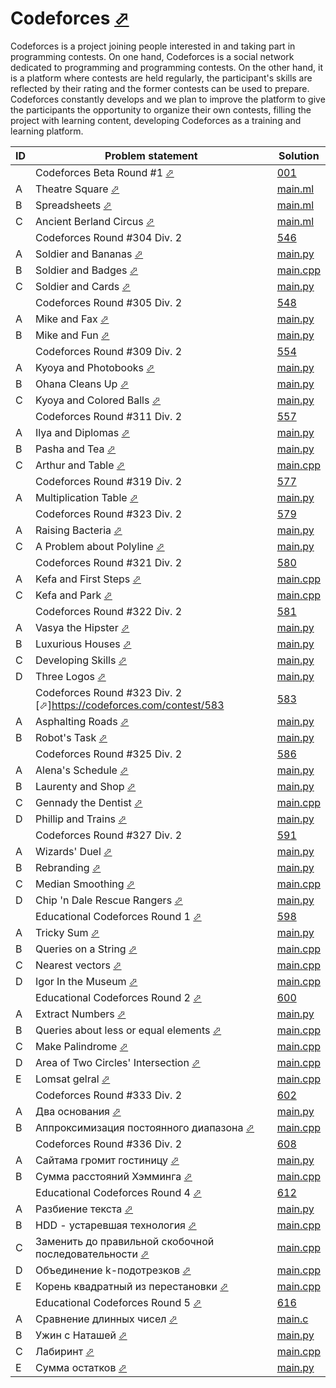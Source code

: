 # Codeforces [⬀](https://codeforces.com/)

Codeforces is a project joining people interested in and taking part in programming contests. On one hand, Codeforces is a social network dedicated to programming and programming contests. On the other hand, it is a platform where contests are held regularly, the participant's skills are reflected by their rating and the former contests can be used to prepare. Codeforces constantly develops and we plan to improve the platform to give the participants the opportunity to organize their own contests, filling the project with learning content, developing Codeforces as a training and learning platform.

| ID | Problem statement                                                                                     | Solution                   |
|----|-------------------------------------------------------------------------------------------------------|----------------------------|
|    | Codeforces Beta Round #1 [⬀](https://codeforces.com/contest/1)                                        | [001](001/)                |
| A  | Theatre Square [⬀](https://codeforces.com/problemset/problem/1/A)                                     | [main.ml](001/A/main.ml)   |
| B  | Spreadsheets [⬀](https://codeforces.com/problemset/problem/1/B)                                       | [main.ml](001/B/main.ml)   |
| C  | Ancient Berland Circus [⬀](https://codeforces.com/problemset/problem/1/C)                             | [main.ml](001/C/main.ml)   |
|    | Codeforces Round #304 Div. 2                                                                          | [546](546/)                |
| A  | Soldier and Bananas [⬀](https://codeforces.com/contest/546/problem/A)                                 | [main.py](546/A/main.py)   |
| B  | Soldier and Badges [⬀](https://codeforces.com/contest/546/problem/B)                                  | [main.cpp](546/B/main.cpp) |
| C  | Soldier and Cards [⬀](https://codeforces.com/contest/546/problem/C)                                   | [main.py](546/C/main.py)   |
|    | Codeforces Round #305 Div. 2                                                                          | [548](548/)                |
| A  | Mike and Fax [⬀](https://codeforces.com/problemset/problem/548/A)                                     | [main.py](548/A/main.py)   |
| B  | Mike and Fun [⬀](https://codeforces.com/problemset/problem/548/B)                                     | [main.py](548/B/main.py)   |
|    | Codeforces Round #309 Div. 2                                                                          | [554](554/)                |
| A  | Kyoya and Photobooks [⬀](https://codeforces.com/problemset/problem/554/A)                             | [main.py](554/A/main.py)   |
| B  | Ohana Cleans Up [⬀](https://codeforces.com/problemset/problem/554/B)                                  | [main.py](554/B/main.py)   |
| C  | Kyoya and Colored Balls [⬀](https://codeforces.com/problemset/problem/553/A)                          | [main.py](554/C/main.py)   |
|    | Codeforces Round #311 Div. 2                                                                          | [557](557/)                |
| A  | Ilya and Diplomas [⬀](https://codeforces.com/problemset/problem/557/A)                                | [main.py](557/A/main.py)   |
| B  | Pasha and Tea [⬀](https://codeforces.com/problemset/problem/557/B)                                    | [main.py](557/B/main.py)   |
| C  | Arthur and Table [⬀](https://codeforces.com/problemset/problem/557/C)                                 | [main.cpp](557/C/main.cpp) |
|    | Codeforces Round #319 Div. 2                                                                          | [577](577/)                |
| A  | Multiplication Table [⬀](https://codeforces.com/problemset/problem/577/A)                             | [main.py](577/A/main.py)   |
|    | Codeforces Round #323 Div. 2                                                                          | [579](579/)                |
| A  | Raising Bacteria [⬀](https://codeforces.com/problemset/problem/579/A)                                 | [main.py](579/A/main.py)   |
| C  | A Problem about Polyline [⬀](https://codeforces.com/problemset/problem/578/A)                         | [main.py](579/C/main.py)   |
|    | Codeforces Round #321 Div. 2                                                                          | [580](580/)                |
| A  | Kefa and First Steps [⬀](https://codeforces.com/problemset/problem/580/A)                             | [main.cpp](580/A/main.cpp) |
| C  | Kefa and Park [⬀](https://codeforces.com/problemset/problem/580/C)                                    | [main.cpp](580/C/main.cpp) |
|    | Codeforces Round #322 Div. 2                                                                          | [581](581/)                |
| A  | Vasya the Hipster [⬀](https://codeforces.com/problemset/problem/581/A)                                | [main.py](581/A/main.py)   |
| B  | Luxurious Houses [⬀](https://codeforces.com/problemset/problem/581/B)                                 | [main.py](581/B/main.py)   |
| C  | Developing Skills [⬀](https://codeforces.com/problemset/problem/581/C)                                | [main.py](581/C/main.py)   |
| D  | Three Logos [⬀](https://codeforces.com/problemset/problem/581/D)                                      | [main.py](581/D/main.py)   |
|    | Codeforces Round #323 Div. 2 [⬀]https://codeforces.com/contest/583                                    | [583](583/)                |
| A  | Asphalting Roads [⬀](https://codeforces.com/problemset/problem/583/A)                                 | [main.py](583/A/main.py)   |
| B  | Robot's Task [⬀](https://codeforces.com/problemset/problem/583/B)                                     | [main.py](583/B/main.py)   |
|    | Codeforces Round #325 Div. 2                                                                          | [586](586/)                |
| A  | Alena's Schedule [⬀](https://codeforces.com/problemset/problem/586/A)                                 | [main.py](586/A/main.py)   |
| B  | Laurenty and Shop [⬀](https://codeforces.com/problemset/problem/586/B)                                | [main.py](586/B/main.py)   |
| C  | Gennady the Dentist [⬀](https://codeforces.com/problemset/problem/585/A)                              | [main.cpp](586/C/main.cpp) |
| D  | Phillip and Trains [⬀](https://codeforces.com/problemset/problem/585/B)                               | [main.py](586/D/main.py)   |
|    | Codeforces Round #327 Div. 2                                                                          | [591](591/)                |
| A  | Wizards' Duel [⬀](https://codeforces.com/problemset/problem/591/A)                                    | [main.py](591/A/main.py)   |
| B  | Rebranding [⬀](https://codeforces.com/problemset/problem/591/B)                                       | [main.py](591/B/main.py)   |
| C  | Median Smoothing [⬀](https://codeforces.com/problemset/problem/590/A)                                 | [main.cpp](591/C/main.cpp) |
| D  | Chip 'n Dale Rescue Rangers [⬀](https://codeforces.com/problemset/problem/590/B)                      | [main.py](591/D/main.py)   |
|    | Educational Codeforces Round 1 [⬀](https://codeforces.com/contest/598)                                | [598](598/)                |
| A  | Tricky Sum [⬀](https://codeforces.com/problemset/problem/598/A)                                       | [main.py](598/A/main.py)   |
| B  | Queries on a String [⬀](https://codeforces.com/problemset/problem/598/B)                              | [main.cpp](598/B/main.cpp) |
| C  | Nearest vectors [⬀](https://codeforces.com/problemset/problem/598/C)                                  | [main.cpp](598/C/main.cpp) |
| D  | Igor In the Museum [⬀](https://codeforces.com/problemset/problem/598/D)                               | [main.cpp](598/D/main.cpp) |
|    | Educational Codeforces Round 2 [⬀](https://codeforces.com/contest/600)                                | [600](600/)                |
| A  | Extract Numbers [⬀](https://codeforces.com/problemset/problem/600/A)                                  | [main.py](600/A/main.py)   |
| B  | Queries about less or equal elements [⬀](https://codeforces.com/problemset/problem/600/B)             | [main.cpp](600/B/main.cpp) |
| C  | Make Palindrome [⬀](https://codeforces.com/problemset/problem/600/C)                                  | [main.cpp](600/C/main.cpp) |
| D  | Area of Two Circles' Intersection [⬀](https://codeforces.com/problemset/problem/600/D)                | [main.cpp](600/D/main.cpp) |
| E  | Lomsat gelral [⬀](https://codeforces.com/problemset/problem/600/E)                                    | [main.cpp](600/E/main.cpp) |
|    | Codeforces Round #333 Div. 2                                                                          | [602](602/)                |
| A  | Два основания [⬀](https://codeforces.com/problemset/problem/602/A)                                    | [main.py](602/A/main.py)   |
| B  | Аппроксимизация постоянного диапазона [⬀](https://codeforces.com/problemset/problem/602/B)            | [main.cpp](602/B/main.cpp) |
|    | Codeforces Round #336 Div. 2                                                                          | [608](608/)                |
| A  | Сайтама громит гостиницу [⬀](https://codeforces.com/contest/608/problem/A)                            | [main.py](608/A/main.py)   |
| B  | Сумма расстояний Хэмминга [⬀](https://codeforces.com/contest/608/problem/B)                           | [main.cpp](608/B/main.cpp) |
|    | Educational Codeforces Round 4 [⬀](https://codeforces.com/contest/612)                                | [612](612/)                |
| A  | Разбиение текста [⬀](https://codeforces.com/contest/612/problem/A)                                    | [main.py](612/A/main.py)   |
| B  | HDD - устаревшая технология [⬀](https://codeforces.com/contest/612/problem/B)                         | [main.cpp](612/B/main.cpp) |
| C  | Заменить до правильной скобочной последовательности [⬀](https://codeforces.com/contest/612/problem/C) | [main.cpp](612/C/main.cpp) |
| D  | Объединение k-подотрезков [⬀](https://codeforces.com/contest/612/problem/D)                           | [main.cpp](612/D/main.cpp) |
| E  | Корень квадратный из перестановки [⬀](https://codeforces.com/contest/612/problem/E)                   | [main.cpp](612/E/main.cpp) |
|    | Educational Codeforces Round 5 [⬀](https://codeforces.com/contests/616)                               | [616](616/)                |
| A  | Сравнение длинных чисел [⬀](https://codeforces.com/contest/616/problem/A)                             | [main.c](616/A/main.c)     |
| B  | Ужин с Наташей [⬀](https://codeforces.com/contest/616/problem/B)                                      | [main.py](616/B/main.py)   |
| C  | Лабиринт [⬀](https://codeforces.com/contest/616/problem/C)                                            | [main.cpp](616/C/main.cpp) |
| E  | Сумма остатков [⬀](https://codeforces.com/contest/616/problem/E)                                      | [main.py](616/E/main.py)   |

